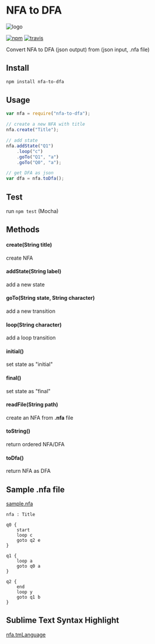 # NFA to DFA
![logo](https://raw.githubusercontent.com/fcannizzaro/nfa-to-dfa/master/subset.png)

[![npm](https://img.shields.io/npm/dm/nfa-to-dfa.svg)](https://www.npmjs.com/package/nfa-to-dfa)
[![travis](https://api.travis-ci.org/fcannizzaro/nfa-to-dfa.svg?branch=master)](https://travis-ci.org/fcannizzaro/nfa-to-dfa)

Convert NFA to DFA (json output) from (json input, .nfa file)


## Install
```sh
npm install nfa-to-dfa
```

## Usage
```javascript
var nfa = require("nfa-to-dfa");

// create a new NFA with title
nfa.create("Title");

// add state
nfa.addState("Q1")
    .loop("c")
	.goTo("Q1", "a")
	.goTo("Q0", "a");

// get DFA as json
var dfa = nfa.toDfa();
```

## Test
run ```npm test``` (Mocha)

## Methods

#### create(String title)
create NFA

#### addState(String label)
add a new state

#### goTo(String state, String character)
add a new transition

#### loop(String character)
add a loop transition

#### initial()
set state as "initial"

#### final()
set state as "final"

#### readFile(String path)
create an NFA from **.nfa** file

#### toString()
return ordered NFA/DFA

#### toDfa()
return NFA as DFA

## Sample .nfa file
[sample.nfa](https://github.com/FrancisCan/NFAtoDFA/blob/master/sample/sample.nfa)
```
nfa : Title

q0 {
    start
    loop c
    goto q2 e
}

q1 {
    loop a
    goto q0 a
}

q2 {
    end
    loop y
    goto q1 b
}
```

## Sublime Text Syntax Highlight
[nfa.tmLanguage](https://github.com/FrancisCan/NFAtoDFA/blob/master/nfa.tmLanguage)
